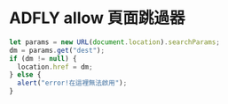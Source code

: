 # ADFLY allow 頁面跳過器

```js
let params = new URL(document.location).searchParams;
dm = params.get("dest");
if (dm != null) {
  location.href = dm;
} else {
  alert("error!在這裡無法啟用");
}
```
